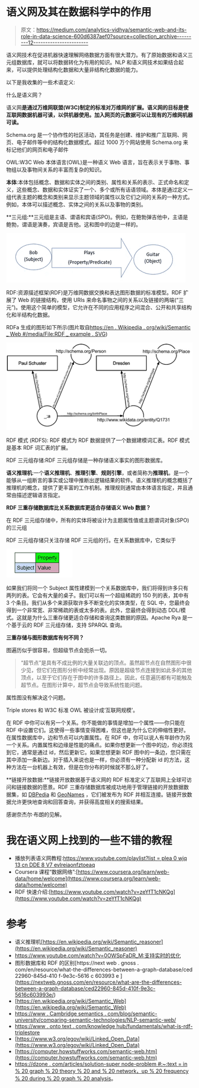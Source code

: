 # 语义网及其在数据科学中的作用

> 原文：<https://medium.com/analytics-vidhya/semantic-web-and-its-role-in-data-science-600d6387aef0?source=collection_archive---------12----------------------->

语义网技术在促进机器快速理解网络数据方面有很大潜力。有了原始数据和语义三元组数据库，就可以将数据转化为有用的知识。NLP 和语义网技术如果结合起来，可以提供处理结构化数据和大量非结构化数据的能力。

以下是我收集的一些术语定义:

什么是语义网？

语义网**是通过万维网联盟(W3C)制定的标准对万维网的扩展。语义网的目标是使互联网数据机器可读，以供机器使用。**加入网页的元数据**可以让现有的万维网机器可读。**

Schema.org 是一个协作性的社区活动，其任务是创建、维护和推广互联网、网页、电子邮件等中的结构化数据模式。超过 1000 万个网站使用 Schema.org 来标记他们的网页和电子邮件

OWL:W3C Web 本体语言(OWL)是一种语义 Web 语言，旨在表示关于事物、事物组以及事物间关系的丰富而复杂的知识。

**本体**:本体包括概念、数据和实体之间的类别、属性和关系的表示、正式命名和定义，这些概念、数据和实体证实了一个、多个或所有话语领域。本体是通过定义一组代表主题的概念和类别来显示主题领域的属性以及它们之间的关系的一种方式。例如，本体可以描述概念、实体之间的关系以及事物的类别。

**三元组:**三元组是主语、谓语和宾语(SPO)。例如，在鲍勃弹吉他中，主语是鲍勃，谓语是演奏，宾语是吉他。这和图中的边是一样的。

![](img/103f14ab950600e100018f194b5a6839.png)

RDF:资源描述框架(RDF)是万维网数据交换和表达图形数据的标准模型。RDF 扩展了 Web 的链接结构，使用 URIs 来命名事物之间的关系以及链接的两端(“三元”)。使用这个简单的模型，它允许在不同的应用程序之间混合、公开和共享结构化和半结构化数据。

RDFa 生成的图形如下所示(图片取自[https://en . Wikipedia . org/wiki/Semantic _ Web #/media/File:RDF _ example . SVG](https://en.wikipedia.org/wiki/Semantic_Web#/media/File:RDF_example.svg))

![](img/a2056301f03b978149fdf537caf80161.png)

RDF 模式 (RDFS): RDF 模式为 RDF 数据提供了一个数据建模词汇表。RDF 模式是基本 RDF 词汇表的扩展。

RDF 三元组存储:RDF 三元组存储是一种存储语义事实的图形数据库。

**语义推理机**:一个**语义推理机**、**推理引擎**、**规则引擎**，或者简称为**推理机**，是一个能够从一组断言的事实或公理中推断出逻辑结果的软件。语义推理机的概念概括了推理机的概念，提供了更丰富的工作机制。推理规则通常由本体语言指定，并且通常由描述逻辑语言指定。

**RDF 三重存储数据库比关系数据库更适合存储语义 Web 数据？**

在 RDF 三元组存储中，所有的实体将被设计为主题属性值或主题谓词对象(SPO)的三元组

RDF 三元组存储只关注存储 RDF 三元组的行。在关系数据库中，它类似于

![](img/2f655441e6e472f044e47063ef9512b7.png)

如果我们将同一个 Subject 属性建模到一个关系数据库中，我们将得到许多只有两列的表。它会有大量的桌子。我们可以有一个超级稀疏的 150 列的表，其中有 3 个条目。我们从多个来源获取许多不断变化的实体类型，在 SQL 中，您最终会得到一个非常宽、非常稀疏的表或太多的表。此外，您最终会得到动态 DDL/模式。这就是为什么三重存储更适合存储和查询这类数据的原因。Apache Rya 是一个基于云的 RDF 三元组存储，支持 SPARQL 查询。

**三重存储与图形数据库有何不同？**

图遍历似乎很容易，但超级节点会扼杀一切。

> “超节点”是具有不成比例的大量关联边的顶点。虽然超节点在自然图形中很少见，但它们在图形分析中经常出现。原因是超级节点连接到如此多的其他顶点，以至于它们存在于图中的许多路径上。因此，任意遍历都有可能触及超节点。在图形计算中，超节点会导致系统性能问题。

属性图没有解决这个问题。

Triple stores 和 W3C 标准 OWL 被设计成‘互联网规模’。

在 RDF 中你可以有另一个关系。你不能做的事情是增加一个属性——你只能在 RDF 中设置它们。这使得一些事情变得困难，但这也是为什么它的伸缩性更好。在属性数据库中，边和节点可以内置属性。在 RDF 中，你可以说人有年龄作为另一个关系。内置属性和边缘是性能的痛点。如果你想更新一个图中的边，你必须找到它，通常是通过 id，然后更新它。如果您想更新 RDF 图中的一条边，您只需在其中添加一条新边。对于插入来说也是一样，你必须有一种分配新 id 的方法，这种方法在一台机器上有效，但是在你分布的时候就不那么好了。

**链接开放数据:**链接开放数据基于语义网的 RDF 标准定义了互联网上全球可访问和链接数据的愿景。RDF 三重存储数据库被成功地用于管理链接的开放数据数据集，如 [DBPedia](http://dbpedia.org/) 和 [GeoNames](http://www.geonames.org/) ，它们被发布为 RDF 并相互连接。链接开放数据允许更快地查询和回答查询，并获得高度相关的搜索结果。

感谢奈杰尔·布朗的见解。

# 我在语义网上找到的一些不错的教程

*   播放列表语义网教程:[https://www.youtube.com/playlist?list = plea 0 wjq 13 cn DDE 8 V7 evlreiaonfztoeaq](https://www.youtube.com/playlist?list=PLea0WJq13cnDDe8V7eVLReIaOnFztOEAq)
*   Coursera 课程“数据网络”:[https://www.coursera.org/learn/web-data/home/welcome](https://www.coursera.org/learn/web-data/home/welcome)
*   RDF 快速介绍:[https://www.youtube.com/watch?v=zeYfT1cNKQg](https://www.youtube.com/watch?v=zeYfT1cNKQg)

# 参考

*   语义推理机[https://en.wikipedia.org/wiki/Semantic_reasoner](https://en.wikipedia.org/wiki/Semantic_reasoner)
*   https://www.youtube.com/watch?v=0OWSpFaDR_M:支持实时的优化
*   图形数据库和 RDF 的区别[https://next web . gnoss . com/en/resource/what-the-differences-between-a-graph-database/ced 22960-845d-410 f-9e3c-5616 c 603993 e \](https://nextweb.gnoss.com/en/resource/what-are-the-differences-between-a-graph-database/ced22960-845d-410f-9e3c-5616c603993e/)
*   [https://en.wikipedia.org/wiki/Semantic_Web](https://en.wikipedia.org/wiki/Semantic_Web)
*   [https://www . Cambridge semantics . com/blog/semantic-university/comparing-semantic-technologies/NLP-semantic-web/](https://www.cambridgesemantics.com/blog/semantic-university/comparing-semantic-technologies/nlp-semantic-web/)
*   [https://www . onto text . com/knowledge hub/fundamentals/what-is-rdf-triplestore](https://www.ontotext.com/knowledgehub/fundamentals/what-is-rdf-triplestore)
*   [https://www.w3.org/egov/wiki/Linked_Open_Data](https://www.w3.org/egov/wiki/Linked_Open_Data)
*   [https://computer.howstuffworks.com/semantic-web.htm](https://computer.howstuffworks.com/semantic-web.htm)
*   [https://dzone . com/articles/solution-super node-problem #:~:text = in % 20 graph % 20 theory % 20 and % 20 network，up % 20 frequency % 20 during % 20 graph % 20 analysis](https://dzone.com/articles/solution-supernode-problem#:~:text=in%20graph%20theory%20and%20network,up%20frequently%20during%20graph%20analysis)。